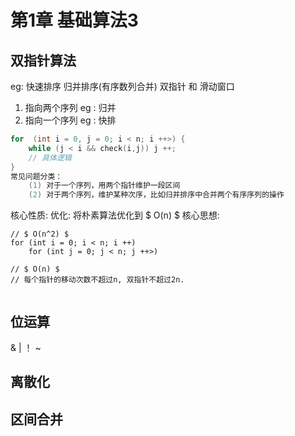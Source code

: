 # 第1章 基础算法3

## 双指针算法
eg: 快速排序 归并排序(有序数列合并)
双指针 和 滑动窗口

1. 指向两个序列 eg : 归并
2. 指向一个序列 eg : 快排

```C++
for  (int i = 0, j = 0; i < n; i ++>) {
    while (j < i && check(i,j)) j ++;
    // 具体逻辑
}
常见问题分类：
    (1) 对于一个序列，用两个指针维护一段区间
    (2) 对于两个序列，维护某种次序，比如归并排序中合并两个有序序列的操作
```

核心性质: 优化: 将朴素算法优化到 $ O(n) $
核心思想:
```
// $ O(n^2) $
for (int i = 0; i < n; i ++)
    for (int j = 0; j < n; j ++>)

// $ O(n) $
// 每个指针的移动次数不超过n, 双指针不超过2n. 


```


## 位运算
&
|
！
~
## 离散化

## 区间合并